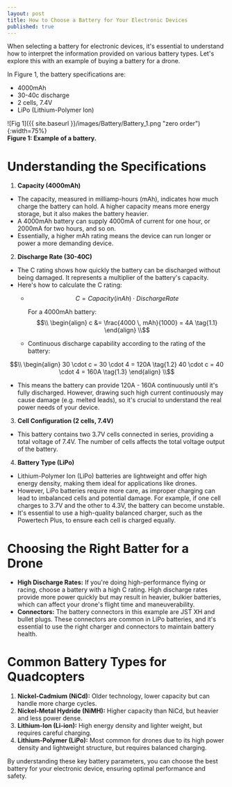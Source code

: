 ```yaml
---
layout: post
title: How to Choose a Battery for Your Electronic Devices
published: true
---
```


When selecting a battery for electronic devices, it's essential to understand how to interpret the information provided on various 
battery types. Let's explore this with an example of buying a battery for a drone.

In Figure 1, the battery specifications are:

* 4000mAh
* 30-40c discharge
* 2 cells, 7.4V
* LiPo (Lithium-Polymer Ion)

![Fig 1]({{ site.baseurl }}/images/Battery/Battery_1.png "zero order"){:width=75%}  
**Figure 1: Example of a battery.**

# Understanding the Specifications

1. **Capacity (4000mAh)**
  * The capacity, measured in milliamp-hours (mAh), indicates how much charge the battery can hold.
A higher capacity means more energy storage, but it also makes the battery heavier.
  * A 4000mAh battery can supply 4000mA of current for one hour, or 2000mA for two hours, and so on.
  * Essentially, a higher mAh rating means the device can run longer or power a more demanding device.

2. **Discharge Rate (30-40C)**
  * The C rating shows how quickly the battery can be discharged without being damaged.
It represents a multiplier of the battery's capacity.
  * Here's how to calculate the C rating:
    * $$C = Capacity (in Ah) \cdot Discharge Rate$$

      For a 4000mAh battery: 
$$\\
\begin{align}
c &= \frac{4000 \, mAh}{1000} = 4A \tag{1.1}
\end{align}
\\$$

    * Continuous discharge capability according to the rating of the battery:
      
$$\\
\begin{align}
30 \cdot c = 30 \cdot 4 = 120A   \tag{1.2}
40 \cdot c = 40 \cdot 4 = 160A   \tag{1.3}
\end{align}
\\$$


   * This means the battery can provide 120A - 160A continuously until it's fully discharged.
However, drawing such high current continuously may cause damage (e.g. melted leads), so it's crucial to understand the real power needs of your device.

3. **Cell Configuration (2 cells, 7.4V)**
  * This battery contains two 3.7V cells connected in series, providing a total voltage of 7.4V.
The number of cells affects the total voltage output of the battery.

4. **Battery Type (LiPo)**
  * Lithium-Polymer Ion (LiPo) batteries are lightweight and offer high energy density, making them ideal for applications like drones.
  * However, LiPo batteries require more care, as improper charging can lead to imbalanced cells and potential damage.
For example, if one cell charges to 3.7V and the other to 4.3V, the battery can become unstable.
  * It's essential to use a high-quality balanced charger, such as the Powertech Plus, to ensure each cell is charged equally.

# Choosing the Right Batter for a Drone

* **High Discharge Rates:** If you're doing high-performance flying or racing, choose a battery with a high C rating.
High discharge rates provide more power quickly but may result in heavier, bulkier batteries, which can affect your drone's flight time and maneuverability.
* **Connectors:** The battery connectors in this example are JST XH and bullet plugs. These connectors are common in LiPo batteries, and it's essential
to use the right charger and connectors to maintain battery health.

# Common Battery Types for Quadcopters

1. **Nickel-Cadmium (NiCd):** Older technology, lower capacity but can handle more charge cycles.
2. **Nickel-Metal Hydride (NiMH):** Higher capacity than NiCd, but heavier and less power dense.
3. **Lithium-Ion (Li-ion):** High energy density and lighter weight, but requires careful charging.
4. **Lithium-Polymer (LiPo):** Most common for drones due to its high power density and lightweight structure, but requires balanced charging.

By understanding these key battery parameters, you can choose the best battery for your electronic device, ensuring optimal performance and safety.


